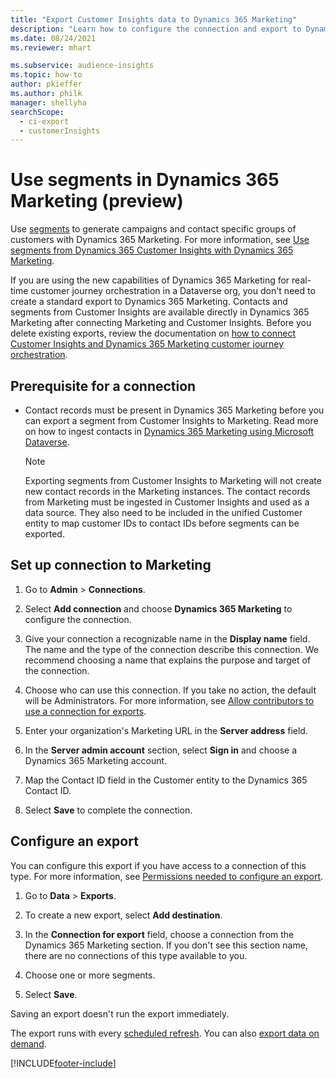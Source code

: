 ```yaml
---
title: "Export Customer Insights data to Dynamics 365 Marketing"
description: "Learn how to configure the connection and export to Dynamics 365 Marketing."
ms.date: 08/24/2021
ms.reviewer: mhart

ms.subservice: audience-insights
ms.topic: how-to
author: pkieffer
ms.author: philk
manager: shellyha
searchScope: 
  - ci-export
  - customerInsights
---
```


# Use segments in Dynamics 365 Marketing (preview)



Use [segments](segments.md) to generate campaigns and contact specific groups of customers with Dynamics 365 Marketing. For more information, see [Use segments from Dynamics 365 Customer Insights with Dynamics 365 Marketing](/dynamics365/marketing/customer-insights-segments).

If you are using the new capabilities of Dynamics 365 Marketing for real-time customer journey orchestration in a Dataverse org, you don't need to create a standard export to Dynamics 365 Marketing. Contacts and segments from Customer Insights are available directly in Dynamics 365 Marketing after connecting Marketing and Customer Insights. Before you delete existing exports, review the documentation on [how to connect Customer Insights and Dynamics 365 Marketing customer journey orchestration](/dynamics365/marketing/real-time-marketing-ci-profile).

## Prerequisite for a connection

- Contact records must be present in Dynamics 365 Marketing before you can export a segment from Customer Insights to Marketing. Read more on how to ingest contacts in [Dynamics 365 Marketing using Microsoft Dataverse](connect-dataverse-managed-lake.md).

  > [!NOTE]
  > Exporting segments from Customer Insights to Marketing will not create new contact records in the Marketing instances. The contact records from Marketing must be ingested in Customer Insights and used as a data source. They also need to be included in the unified Customer entity to map customer IDs to contact IDs before segments can be exported.

## Set up connection to Marketing

1. Go to **Admin** > **Connections**.

1. Select **Add connection** and choose **Dynamics 365 Marketing** to configure the connection.

1. Give your connection a recognizable name in the **Display name** field. The name and the type of the connection describe this connection. We recommend choosing a name that explains the purpose and target of the connection.

1. Choose who can use this connection. If you take no action, the default will be Administrators. For more information, see [Allow contributors to use a connection for exports](connections.md#allow-contributors-to-use-a-connection-for-exports).

1. Enter your organization's Marketing URL in the **Server address** field.

1. In the **Server admin account** section, select **Sign in** and choose a Dynamics 365 Marketing account.

1. Map the Contact ID field in the Customer entity to the Dynamics 365 Contact ID.

1. Select **Save** to complete the connection. 

## Configure an export

You can configure this export if you have access to a connection of this type. For more information, see [Permissions needed to configure an export](export-destinations.md#set-up-a-new-export).

1. Go to **Data** > **Exports**.

1. To create a new export, select **Add destination**.

1. In the **Connection for export** field, choose a connection from the Dynamics 365 Marketing section. If you don't see this section name, there are no connections of this type available to you.

1. Choose one or more segments.

1. Select **Save**.

Saving an export doesn't run the export immediately.

The export runs with every [scheduled refresh](system.md#schedule-tab). 
You can also [export data on demand](export-destinations.md#run-exports-on-demand). 

[!INCLUDE[footer-include](../includes/footer-banner.md)]
